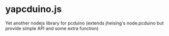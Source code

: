 # yapcduino.js
Yet another nodejs library for pcduino (extends jheising's node.pcduino but provide simple API and some extra function)
